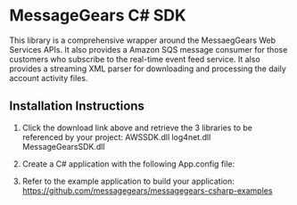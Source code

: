 MessageGears C# SDK
===================

This library is a comprehensive wrapper around the MessaegGears Web Services APIs.  It also provides a Amazon SQS message consumer for those customers who subscribe to the real-time event feed service.  It also provides a streaming XML parser for downloading and processing the daily account activity files.

Installation Instructions
-------------------------
1. Click the download link above and retrieve the 3 libraries to be referenced by your project:
   AWSSDK.dll
   log4net.dll
   MessageGearsSDK.dll

2) Create a C# application with the following App.config file:

<configuration>
    <configSections>
        <section name="log4net" type="log4net.Config.Log4NetConfigurationSectionHandler,Log4net"/>
    </configSections>
    <log4net>
        <root>
            <level value="INFO" />
            <appender-ref ref="LogFileAppender" />
        </root>
        <appender name="LogFileAppender" type="log4net.Appender.RollingFileAppender" >
            <file value="messagegears.log" />
            <appendToFile value="true" />
            <maximumFileSize value="50MB" />
            <maxSizeRollBackups value="2" />
            <layout type="log4net.Layout.PatternLayout">
                <conversionPattern value="%date [%thread] %-5level %logger - %message%newline" />
            </layout>
        </appender>
    </log4net>
</configuration>

3) Refer to the example application to build your application: https://github.com/messagegears/messagegears-csharp-examples
